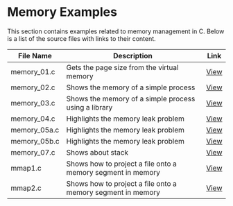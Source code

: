 # Memory Examples

This section contains examples related to memory management in C. Below is a list of the source files with links to their content.

| File Name       | Description | Link |
|-----------------|-------------|------|
| memory_01.c     | Gets the page size from the virtual memory | [View](https://github.com/alainlebret/os/blob/master/exemplier/4_memory/src/memory_01.c) |
| memory_02.c     | Shows the memory of a simple process | [View](https://github.com/alainlebret/os/blob/master/exemplier/4_memory/src/memory_02.c) |
| memory_03.c     | Shows the memory of a simple process using a library | [View](https://github.com/alainlebret/os/blob/master/exemplier/4_memory/src/memory_03.c) |
| memory_04.c     | Highlights the memory leak problem | [View](https://github.com/alainlebret/os/blob/master/exemplier/4_memory/src/memory_04.c) |
| memory_05a.c    | Highlights the memory leak problem | [View](https://github.com/alainlebret/os/blob/master/exemplier/4_memory/src/memory_05a.c) |
| memory_05b.c    | Highlights the memory leak problem | [View](https://github.com/alainlebret/os/blob/master/exemplier/4_memory/src/memory_05b.c) |
| memory_07.c     | Shows about stack | [View](https://github.com/alainlebret/os/blob/master/exemplier/4_memory/src/memory_07.c) |
| mmap1.c         | Shows how to project a file onto a memory segment in memory | [View](https://github.com/alainlebret/os/blob/master/exemplier/4_memory/src/mmap1.c) |
| mmap2.c         | Shows how to project a file onto a memory segment in memory | [View](https://github.com/alainlebret/os/blob/master/exemplier/4_memory/src/mmap2.c) |
